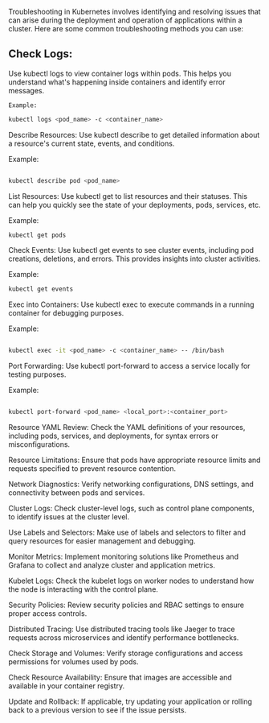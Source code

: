 Troubleshooting in Kubernetes involves identifying and resolving issues that can arise during the deployment and operation of applications within a cluster. Here are some common troubleshooting methods you can use:

## Check Logs:
 Use kubectl logs to view container logs within pods. This helps you understand what's happening inside containers and identify error messages.

    Example:
```bash
kubectl logs <pod_name> -c <container_name>
```
Describe Resources:
Use kubectl describe to get detailed information about a resource's current state, events, and conditions.

Example:

```bash

kubectl describe pod <pod_name>
```
List Resources:
Use kubectl get to list resources and their statuses. This can help you quickly see the state of your deployments, pods, services, etc.

Example:

```bash
kubectl get pods
```
Check Events:
Use kubectl get events to see cluster events, including pod creations, deletions, and errors. This provides insights into cluster activities.

Example:

```bash
kubectl get events
```
Exec into Containers:
Use kubectl exec to execute commands in a running container for debugging purposes.

Example:

```bash

kubectl exec -it <pod_name> -c <container_name> -- /bin/bash
```
Port Forwarding:
Use kubectl port-forward to access a service locally for testing purposes.

Example:

```bash

kubectl port-forward <pod_name> <local_port>:<container_port>
```
Resource YAML Review:
Check the YAML definitions of your resources, including pods, services, and deployments, for syntax errors or misconfigurations.

Resource Limitations:
Ensure that pods have appropriate resource limits and requests specified to prevent resource contention.

Network Diagnostics:
Verify networking configurations, DNS settings, and connectivity between pods and services.

Cluster Logs:
Check cluster-level logs, such as control plane components, to identify issues at the cluster level.

Use Labels and Selectors:
Make use of labels and selectors to filter and query resources for easier management and debugging.

Monitor Metrics:
Implement monitoring solutions like Prometheus and Grafana to collect and analyze cluster and application metrics.

Kubelet Logs:
Check the kubelet logs on worker nodes to understand how the node is interacting with the control plane.

Security Policies:
Review security policies and RBAC settings to ensure proper access controls.

Distributed Tracing:
Use distributed tracing tools like Jaeger to trace requests across microservices and identify performance bottlenecks.

Check Storage and Volumes:
Verify storage configurations and access permissions for volumes used by pods.

Check Resource Availability:
Ensure that images are accessible and available in your container registry.

Update and Rollback:
If applicable, try updating your application or rolling back to a previous version to see if the issue persists.
